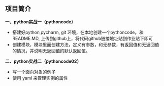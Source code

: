 ## 项目简介

**一、python实战一（pythoncode）**

- 搭建好python,pycharm, git 环境，在本地创建一个pythoncode，和README.MD, 上传到github上，将代码github链接地址贴到作业贴下即可
- 创建模块，模块里面创建方法，定义有参数，和无参数，有返回值和无返回值的情况，并说明无返回值的默认返回值。

**二、python实战二（pythoncode02）**

- 写一个面向对象的例子
- 使用 yaml 来管理实例的属性